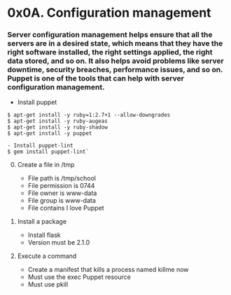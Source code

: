 # 0x0A. Configuration management
### Server configuration management helps ensure that all the servers are in a desired state, which means that they have the right software installed, the right settings applied, the right data stored, and so on. It also helps avoid problems like server downtime, security breaches, performance issues, and so on. Puppet is one of the tools that can help with server configuration management.
- Install puppet
```
$ apt-get install -y ruby=1:2.7+1 --allow-downgrades
$ apt-get install -y ruby-augeas
$ apt-get install -y ruby-shadow
$ apt-get install -y puppet
```

```
- Install puppet-lint
$ gem install puppet-lint`
```
0. Create a file in /tmp
	* File path is /tmp/school
	* File permission is 0744
	* File owner is www-data
	* File group is www-data
	* File contains I love Puppet

1. Install a package
	* Install flask
	* Version must be 2.1.0

2. Execute a command
	* Create a manifest that kills a process named killme now
	* Must use the exec Puppet resource
	* Must use pkill
